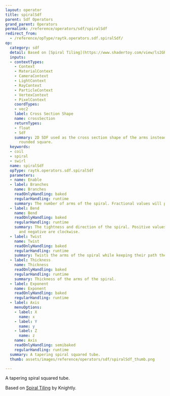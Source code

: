```yaml
---
layout: operator
title: spiralSdf
parent: Sdf Operators
grand_parent: Operators
permalink: /reference/operators/sdf/spiralSdf
redirect_from:
  - /reference/opType/raytk.operators.sdf.spiralSdf/
op:
  category: sdf
  detail: Based on [Spiral Tiling](https://www.shadertoy.com/view/ls2GRz) by Knightly.
  inputs:
  - contextTypes:
    - Context
    - MaterialContext
    - CameraContext
    - LightContext
    - RayContext
    - ParticleContext
    - VertexContext
    - PixelContext
    coordTypes:
    - vec2
    label: Cross Section Shape
    name: crossSection
    returnTypes:
    - float
    - Sdf
    summary: 2D SDF used as the cross section shape of the arms instead of the default
      rounded square.
  keywords:
  - coil
  - spiral
  - swirl
  name: spiralSdf
  opType: raytk.operators.sdf.spiralSdf
  parameters:
  - name: Enable
  - label: Branches
    name: Branches
    readOnlyHandling: baked
    regularHandling: runtime
    summary: The number of arms of the spiral. Fractional values will produce a discontinuity.
  - label: Bend
    name: Bend
    readOnlyHandling: baked
    regularHandling: runtime
    summary: The tightness and direction of the spiral. Positive values are counterclockwise
      and negative are clockwise.
  - label: Twist
    name: Twist
    readOnlyHandling: baked
    regularHandling: runtime
    summary: Twists the arms of the spiral while keeping their path the same.
  - label: Thickness
    name: Thickness
    readOnlyHandling: baked
    regularHandling: runtime
    summary: Thickness of the arms of the spiral.
  - label: Exponent
    name: Exponent
    readOnlyHandling: baked
    regularHandling: runtime
  - label: Axis
    menuOptions:
    - label: X
      name: x
    - label: Y
      name: y
    - label: Z
      name: z
    name: Axis
    readOnlyHandling: semibaked
    regularHandling: runtime
  summary: A tapering spiral squared tube.
  thumb: assets/images/reference/operators/sdf/spiralSdf_thumb.png

---
```



A tapering spiral squared tube.

Based on [Spiral Tiling](https://www.shadertoy.com/view/ls2GRz) by Knightly.